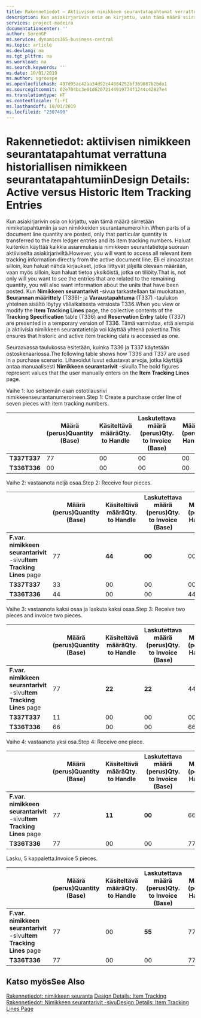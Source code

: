 ```yaml
---
title: Rakennetiedot – Aktiivisen nimikkeen seurantatapahtumat verrattuna historiallisen nimikkeen seurantatapahtumiin | Microsoft Docs
description: Kun asiakirjarivin osia on kirjattu, vain tämä määrä siirretään nimiketapahtumiin ja sen nimikkeiden seurantanumeroihin. Haluat kuitenkin käyttää kaikkia asianmukaisia nimikkeen seurantatietoja suoraan aktiiviselta asiakirjariviltä. Eli ei ainoastaan silloin, kun haluat nähdä kirjaukset, jotka liittyvät jäljellä olevaan määrään, vaan myös silloin, kun haluat tietoa yksiköistä, jotka on tiliöity. Kun **Nimikkeen seurantarivit** -sivua tarkastellaan tai muokataan, **Seurannan määrittely** (T336)- ja **Varaustapahtuma** (T337) -taulukon yhteinen sisältö löytyy väliaikaisesta versiosta T336. Tämä varmistaa, että aiempia ja aktiivisia nimikkeen seurantatietoja voi käyttää yhtenä pakettina.
services: project-madeira
documentationcenter: ''
author: SorenGP
ms.service: dynamics365-business-central
ms.topic: article
ms.devlang: na
ms.tgt_pltfrm: na
ms.workload: na
ms.search.keywords: ''
ms.date: 10/01/2019
ms.author: sgroespe
ms.openlocfilehash: 497d95ac42aa34d92c44884252bf369867b2bda1
ms.sourcegitcommit: 02e704bc3e01d62072144919774f1244c42827e4
ms.translationtype: HT
ms.contentlocale: fi-FI
ms.lasthandoff: 10/01/2019
ms.locfileid: "2307490"
---
```

# <a name="design-details-active-versus-historic-item-tracking-entries"></a><span data-ttu-id="0145f-107">Rakennetiedot: aktiivisen nimikkeen seurantatapahtumat verrattuna historiallisen nimikkeen seurantatapahtumiin</span><span class="sxs-lookup"><span data-stu-id="0145f-107">Design Details: Active versus Historic Item Tracking Entries</span></span>
<span data-ttu-id="0145f-108">Kun asiakirjarivin osia on kirjattu, vain tämä määrä siirretään nimiketapahtumiin ja sen nimikkeiden seurantanumeroihin.</span><span class="sxs-lookup"><span data-stu-id="0145f-108">When parts of a document line quantity are posted, only that particular quantity is transferred to the item ledger entries and its item tracking numbers.</span></span> <span data-ttu-id="0145f-109">Haluat kuitenkin käyttää kaikkia asianmukaisia nimikkeen seurantatietoja suoraan aktiiviselta asiakirjariviltä.</span><span class="sxs-lookup"><span data-stu-id="0145f-109">However, you will want to access all relevant item tracking information directly from the active document line.</span></span> <span data-ttu-id="0145f-110">Eli ei ainoastaan silloin, kun haluat nähdä kirjaukset, jotka liittyvät jäljellä olevaan määrään, vaan myös silloin, kun haluat tietoa yksiköistä, jotka on tiliöity.</span><span class="sxs-lookup"><span data-stu-id="0145f-110">That is, not only will you want to see the entries that are related to the remaining quantity, you will also want information about the units that have been posted.</span></span> <span data-ttu-id="0145f-111">Kun **Nimikkeen seurantarivit** -sivua tarkastellaan tai muokataan, **Seurannan määrittely** (T336)- ja **Varaustapahtuma** (T337) -taulukon yhteinen sisältö löytyy väliaikaisesta versiosta T336.</span><span class="sxs-lookup"><span data-stu-id="0145f-111">When you view or modify the **Item Tracking Lines** page, the collective contents of the **Tracking Specification** table (T336) and **Reservation Entry** table (T337) are presented in a temporary version of T336.</span></span> <span data-ttu-id="0145f-112">Tämä varmistaa, että aiempia ja aktiivisia nimikkeen seurantatietoja voi käyttää yhtenä pakettina.</span><span class="sxs-lookup"><span data-stu-id="0145f-112">This ensures that historic and active item tracking data is accessed as one.</span></span>  

 <span data-ttu-id="0145f-113">Seuraavassa taulukossa esitetään, kuinka T336 ja T337 käytetään ostoskenaariossa.</span><span class="sxs-lookup"><span data-stu-id="0145f-113">The following table shows how T336 and T337 are used in a purchase scenario.</span></span> <span data-ttu-id="0145f-114">Lihavoidut luvut edustavat arvoja, jotka käyttäjä antaa manuaalisesti **Nimikkeen seurantarivit** -sivulla.</span><span class="sxs-lookup"><span data-stu-id="0145f-114">The bold figures represent values that the user manually enters on the **Item Tracking Lines** page.</span></span>  

 <span data-ttu-id="0145f-115">Vaihe 1: luo seitsemän osan ostotilausrivi nimikkeenseurantanumeroineen.</span><span class="sxs-lookup"><span data-stu-id="0145f-115">Step 1: Create a purchase order line of seven pieces with item tracking numbers.</span></span>  

||<span data-ttu-id="0145f-116">**Määrä (perus)**</span><span class="sxs-lookup"><span data-stu-id="0145f-116">**Quantity (Base)**</span></span>|<span data-ttu-id="0145f-117">**Käsiteltävä määrä**</span><span class="sxs-lookup"><span data-stu-id="0145f-117">**Qty. to Handle**</span></span>|<span data-ttu-id="0145f-118">**Laskutettava määrä (perus)**</span><span class="sxs-lookup"><span data-stu-id="0145f-118">**Qty. to Invoice (Base)**</span></span>|<span data-ttu-id="0145f-119">**Määrä käsitelty (perus)**</span><span class="sxs-lookup"><span data-stu-id="0145f-119">**Quantity Handled (Base)**</span></span>|<span data-ttu-id="0145f-120">**Määrä laskutettu (perus)**</span><span class="sxs-lookup"><span data-stu-id="0145f-120">**Quantity Invoiced (Base)**</span></span>|  
|-|----------------------------------------------|--------------------------------------------|------------------------------------------------------|-------------------------------------------------------|--------------------------------------------------------|  
|<span data-ttu-id="0145f-121">**T337**</span><span class="sxs-lookup"><span data-stu-id="0145f-121">**T337**</span></span>|<span data-ttu-id="0145f-122">7</span><span class="sxs-lookup"><span data-stu-id="0145f-122">7</span></span>|<span data-ttu-id="0145f-123">0</span><span class="sxs-lookup"><span data-stu-id="0145f-123">0</span></span>|<span data-ttu-id="0145f-124">0</span><span class="sxs-lookup"><span data-stu-id="0145f-124">0</span></span>|<span data-ttu-id="0145f-125">0</span><span class="sxs-lookup"><span data-stu-id="0145f-125">0</span></span>|<span data-ttu-id="0145f-126">0</span><span class="sxs-lookup"><span data-stu-id="0145f-126">0</span></span>|  
|<span data-ttu-id="0145f-127">**T336**</span><span class="sxs-lookup"><span data-stu-id="0145f-127">**T336**</span></span>|<span data-ttu-id="0145f-128">0</span><span class="sxs-lookup"><span data-stu-id="0145f-128">0</span></span>|<span data-ttu-id="0145f-129">0</span><span class="sxs-lookup"><span data-stu-id="0145f-129">0</span></span>|<span data-ttu-id="0145f-130">0</span><span class="sxs-lookup"><span data-stu-id="0145f-130">0</span></span>|<span data-ttu-id="0145f-131">0</span><span class="sxs-lookup"><span data-stu-id="0145f-131">0</span></span>|<span data-ttu-id="0145f-132">0</span><span class="sxs-lookup"><span data-stu-id="0145f-132">0</span></span>|  

 <span data-ttu-id="0145f-133">Vaihe 2: vastaanota neljä osaa.</span><span class="sxs-lookup"><span data-stu-id="0145f-133">Step 2: Receive four pieces.</span></span>  

||<span data-ttu-id="0145f-134">**Määrä (perus)**</span><span class="sxs-lookup"><span data-stu-id="0145f-134">**Quantity (Base)**</span></span>|<span data-ttu-id="0145f-135">**Käsiteltävä määrä**</span><span class="sxs-lookup"><span data-stu-id="0145f-135">**Qty. to Handle**</span></span>|<span data-ttu-id="0145f-136">**Laskutettava määrä (perus)**</span><span class="sxs-lookup"><span data-stu-id="0145f-136">**Qty. to Invoice (Base)**</span></span>|<span data-ttu-id="0145f-137">**Määrä käsitelty (perus)**</span><span class="sxs-lookup"><span data-stu-id="0145f-137">**Quantity Handled (Base)**</span></span>|<span data-ttu-id="0145f-138">**Määrä laskutettu (perus)**</span><span class="sxs-lookup"><span data-stu-id="0145f-138">**Quantity Invoiced (Base)**</span></span>|  
|-|----------------------------------------------|--------------------------------------------|------------------------------------------------------|-------------------------------------------------------|--------------------------------------------------------|  
|<span data-ttu-id="0145f-139">**F.var. nimikkeen seurantarivit** -sivu</span><span class="sxs-lookup"><span data-stu-id="0145f-139">**Item Tracking Lines** page</span></span>|<span data-ttu-id="0145f-140">7</span><span class="sxs-lookup"><span data-stu-id="0145f-140">7</span></span>|<span data-ttu-id="0145f-141">**4**</span><span class="sxs-lookup"><span data-stu-id="0145f-141">**4**</span></span>|<span data-ttu-id="0145f-142">**0**</span><span class="sxs-lookup"><span data-stu-id="0145f-142">**0**</span></span>|<span data-ttu-id="0145f-143">0</span><span class="sxs-lookup"><span data-stu-id="0145f-143">0</span></span>|<span data-ttu-id="0145f-144">0</span><span class="sxs-lookup"><span data-stu-id="0145f-144">0</span></span>|  
|<span data-ttu-id="0145f-145">**T337**</span><span class="sxs-lookup"><span data-stu-id="0145f-145">**T337**</span></span>|<span data-ttu-id="0145f-146">3</span><span class="sxs-lookup"><span data-stu-id="0145f-146">3</span></span>|<span data-ttu-id="0145f-147">0</span><span class="sxs-lookup"><span data-stu-id="0145f-147">0</span></span>|<span data-ttu-id="0145f-148">0</span><span class="sxs-lookup"><span data-stu-id="0145f-148">0</span></span>|<span data-ttu-id="0145f-149">0</span><span class="sxs-lookup"><span data-stu-id="0145f-149">0</span></span>|<span data-ttu-id="0145f-150">0</span><span class="sxs-lookup"><span data-stu-id="0145f-150">0</span></span>|  
|<span data-ttu-id="0145f-151">**T336**</span><span class="sxs-lookup"><span data-stu-id="0145f-151">**T336**</span></span>|<span data-ttu-id="0145f-152">4</span><span class="sxs-lookup"><span data-stu-id="0145f-152">4</span></span>|<span data-ttu-id="0145f-153">0</span><span class="sxs-lookup"><span data-stu-id="0145f-153">0</span></span>|<span data-ttu-id="0145f-154">0</span><span class="sxs-lookup"><span data-stu-id="0145f-154">0</span></span>|<span data-ttu-id="0145f-155">4</span><span class="sxs-lookup"><span data-stu-id="0145f-155">4</span></span>|<span data-ttu-id="0145f-156">0</span><span class="sxs-lookup"><span data-stu-id="0145f-156">0</span></span>|  

 <span data-ttu-id="0145f-157">Vaihe 3: vastaanota kaksi osaa ja laskuta kaksi osaa.</span><span class="sxs-lookup"><span data-stu-id="0145f-157">Step 3: Receive two pieces and invoice two pieces.</span></span>  

||<span data-ttu-id="0145f-158">**Määrä (perus)**</span><span class="sxs-lookup"><span data-stu-id="0145f-158">**Quantity (Base)**</span></span>|<span data-ttu-id="0145f-159">**Käsiteltävä määrä**</span><span class="sxs-lookup"><span data-stu-id="0145f-159">**Qty. to Handle**</span></span>|<span data-ttu-id="0145f-160">**Laskutettava määrä (perus)**</span><span class="sxs-lookup"><span data-stu-id="0145f-160">**Qty. to Invoice (Base)**</span></span>|<span data-ttu-id="0145f-161">**Määrä käsitelty (perus)**</span><span class="sxs-lookup"><span data-stu-id="0145f-161">**Quantity Handled (Base)**</span></span>|<span data-ttu-id="0145f-162">**Määrä laskutettu (perus)**</span><span class="sxs-lookup"><span data-stu-id="0145f-162">**Quantity Invoiced (Base)**</span></span>|  
|-|----------------------------------------------|--------------------------------------------|------------------------------------------------------|-------------------------------------------------------|--------------------------------------------------------|  
|<span data-ttu-id="0145f-163">**F.var. nimikkeen seurantarivit** -sivu</span><span class="sxs-lookup"><span data-stu-id="0145f-163">**Item Tracking Lines** page</span></span>|<span data-ttu-id="0145f-164">7</span><span class="sxs-lookup"><span data-stu-id="0145f-164">7</span></span>|<span data-ttu-id="0145f-165">**2**</span><span class="sxs-lookup"><span data-stu-id="0145f-165">**2**</span></span>|<span data-ttu-id="0145f-166">**2**</span><span class="sxs-lookup"><span data-stu-id="0145f-166">**2**</span></span>|<span data-ttu-id="0145f-167">4</span><span class="sxs-lookup"><span data-stu-id="0145f-167">4</span></span>|<span data-ttu-id="0145f-168">0</span><span class="sxs-lookup"><span data-stu-id="0145f-168">0</span></span>|  
|<span data-ttu-id="0145f-169">**T337**</span><span class="sxs-lookup"><span data-stu-id="0145f-169">**T337**</span></span>|<span data-ttu-id="0145f-170">1</span><span class="sxs-lookup"><span data-stu-id="0145f-170">1</span></span>|<span data-ttu-id="0145f-171">0</span><span class="sxs-lookup"><span data-stu-id="0145f-171">0</span></span>|<span data-ttu-id="0145f-172">0</span><span class="sxs-lookup"><span data-stu-id="0145f-172">0</span></span>|<span data-ttu-id="0145f-173">0</span><span class="sxs-lookup"><span data-stu-id="0145f-173">0</span></span>|<span data-ttu-id="0145f-174">0</span><span class="sxs-lookup"><span data-stu-id="0145f-174">0</span></span>|  
|<span data-ttu-id="0145f-175">**T336**</span><span class="sxs-lookup"><span data-stu-id="0145f-175">**T336**</span></span>|<span data-ttu-id="0145f-176">6</span><span class="sxs-lookup"><span data-stu-id="0145f-176">6</span></span>|<span data-ttu-id="0145f-177">0</span><span class="sxs-lookup"><span data-stu-id="0145f-177">0</span></span>|<span data-ttu-id="0145f-178">0</span><span class="sxs-lookup"><span data-stu-id="0145f-178">0</span></span>|<span data-ttu-id="0145f-179">6</span><span class="sxs-lookup"><span data-stu-id="0145f-179">6</span></span>|<span data-ttu-id="0145f-180">2</span><span class="sxs-lookup"><span data-stu-id="0145f-180">2</span></span>|  

 <span data-ttu-id="0145f-181">Vaihe 4: vastaanota yksi osa.</span><span class="sxs-lookup"><span data-stu-id="0145f-181">Step 4: Receive one piece.</span></span>  

||<span data-ttu-id="0145f-182">**Määrä (perus)**</span><span class="sxs-lookup"><span data-stu-id="0145f-182">**Quantity (Base)**</span></span>|<span data-ttu-id="0145f-183">**Käsiteltävä määrä**</span><span class="sxs-lookup"><span data-stu-id="0145f-183">**Qty. to Handle**</span></span>|<span data-ttu-id="0145f-184">**Laskutettava määrä (perus)**</span><span class="sxs-lookup"><span data-stu-id="0145f-184">**Qty. to Invoice (Base)**</span></span>|<span data-ttu-id="0145f-185">**Määrä käsitelty (perus)**</span><span class="sxs-lookup"><span data-stu-id="0145f-185">**Quantity Handled (Base)**</span></span>|<span data-ttu-id="0145f-186">**Määrä laskutettu (perus)**</span><span class="sxs-lookup"><span data-stu-id="0145f-186">**Quantity Invoiced (Base)**</span></span>|  
|-|----------------------------------------------|--------------------------------------------|------------------------------------------------------|-------------------------------------------------------|--------------------------------------------------------|  
|<span data-ttu-id="0145f-187">**F.var. nimikkeen seurantarivit** -sivu</span><span class="sxs-lookup"><span data-stu-id="0145f-187">**Item Tracking Lines** page</span></span>|<span data-ttu-id="0145f-188">7</span><span class="sxs-lookup"><span data-stu-id="0145f-188">7</span></span>|<span data-ttu-id="0145f-189">**1**</span><span class="sxs-lookup"><span data-stu-id="0145f-189">**1**</span></span>|<span data-ttu-id="0145f-190">**0**</span><span class="sxs-lookup"><span data-stu-id="0145f-190">**0**</span></span>|<span data-ttu-id="0145f-191">6</span><span class="sxs-lookup"><span data-stu-id="0145f-191">6</span></span>|<span data-ttu-id="0145f-192">2</span><span class="sxs-lookup"><span data-stu-id="0145f-192">2</span></span>|  
|<span data-ttu-id="0145f-193">**T336**</span><span class="sxs-lookup"><span data-stu-id="0145f-193">**T336**</span></span>|<span data-ttu-id="0145f-194">7</span><span class="sxs-lookup"><span data-stu-id="0145f-194">7</span></span>|<span data-ttu-id="0145f-195">0</span><span class="sxs-lookup"><span data-stu-id="0145f-195">0</span></span>|<span data-ttu-id="0145f-196">0</span><span class="sxs-lookup"><span data-stu-id="0145f-196">0</span></span>|<span data-ttu-id="0145f-197">7</span><span class="sxs-lookup"><span data-stu-id="0145f-197">7</span></span>|<span data-ttu-id="0145f-198">2</span><span class="sxs-lookup"><span data-stu-id="0145f-198">2</span></span>|  

 <span data-ttu-id="0145f-199">Lasku, 5 kappaletta.</span><span class="sxs-lookup"><span data-stu-id="0145f-199">Invoice 5 pieces.</span></span>  

||<span data-ttu-id="0145f-200">**Määrä (perus)**</span><span class="sxs-lookup"><span data-stu-id="0145f-200">**Quantity (Base)**</span></span>|<span data-ttu-id="0145f-201">**Käsiteltävä määrä**</span><span class="sxs-lookup"><span data-stu-id="0145f-201">**Qty. to Handle**</span></span>|<span data-ttu-id="0145f-202">**Laskutettava määrä (perus)**</span><span class="sxs-lookup"><span data-stu-id="0145f-202">**Qty. to Invoice (Base)**</span></span>|<span data-ttu-id="0145f-203">**Määrä käsitelty (perus)**</span><span class="sxs-lookup"><span data-stu-id="0145f-203">**Quantity Handled (Base)**</span></span>|<span data-ttu-id="0145f-204">**Määrä laskutettu (perus)**</span><span class="sxs-lookup"><span data-stu-id="0145f-204">**Quantity Invoiced (Base)**</span></span>|  
|-|----------------------------------------------|--------------------------------------------|------------------------------------------------------|-------------------------------------------------------|--------------------------------------------------------|  
|<span data-ttu-id="0145f-205">**F.var. nimikkeen seurantarivit** -sivu</span><span class="sxs-lookup"><span data-stu-id="0145f-205">**Item Tracking Lines** page</span></span>|<span data-ttu-id="0145f-206">7</span><span class="sxs-lookup"><span data-stu-id="0145f-206">7</span></span>|<span data-ttu-id="0145f-207">0</span><span class="sxs-lookup"><span data-stu-id="0145f-207">0</span></span>|<span data-ttu-id="0145f-208">**5**</span><span class="sxs-lookup"><span data-stu-id="0145f-208">**5**</span></span>|<span data-ttu-id="0145f-209">7</span><span class="sxs-lookup"><span data-stu-id="0145f-209">7</span></span>|<span data-ttu-id="0145f-210">2</span><span class="sxs-lookup"><span data-stu-id="0145f-210">2</span></span>|  
|<span data-ttu-id="0145f-211">**T336**</span><span class="sxs-lookup"><span data-stu-id="0145f-211">**T336**</span></span>|<span data-ttu-id="0145f-212">7</span><span class="sxs-lookup"><span data-stu-id="0145f-212">7</span></span>|<span data-ttu-id="0145f-213">0</span><span class="sxs-lookup"><span data-stu-id="0145f-213">0</span></span>|<span data-ttu-id="0145f-214">0</span><span class="sxs-lookup"><span data-stu-id="0145f-214">0</span></span>|<span data-ttu-id="0145f-215">7</span><span class="sxs-lookup"><span data-stu-id="0145f-215">7</span></span>|<span data-ttu-id="0145f-216">7</span><span class="sxs-lookup"><span data-stu-id="0145f-216">7</span></span>|  

## <a name="see-also"></a><span data-ttu-id="0145f-217">Katso myös</span><span class="sxs-lookup"><span data-stu-id="0145f-217">See Also</span></span>  
 <span data-ttu-id="0145f-218">[Rakennetiedot: nimikkeen seuranta](design-details-item-tracking.md) </span><span class="sxs-lookup"><span data-stu-id="0145f-218">[Design Details: Item Tracking](design-details-item-tracking.md) </span></span>  
 [<span data-ttu-id="0145f-219">Rakennetiedot: Nimikkeen seurantarivit -sivu</span><span class="sxs-lookup"><span data-stu-id="0145f-219">Design Details: Item Tracking Lines Page</span></span>](design-details-item-tracking-lines-window.md)
